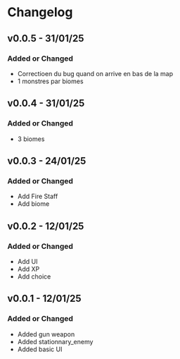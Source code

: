 # Changelog

## v0.0.5 - 31/01/25

### Added or Changed
- Correctioen du bug quand on arrive en bas de la map
- 1 monstres par biomes

## v0.0.4 - 31/01/25

### Added or Changed
- 3 biomes

## v0.0.3 - 24/01/25
### Added or Changed
- Add Fire Staff
- Add biome

## v0.0.2 - 12/01/25

### Added or Changed
- Add UI
- Add XP
- Add choice


## v0.0.1 - 12/01/25

### Added or Changed
- Added gun weapon
- Added stationnary_enemy
- Added basic UI
